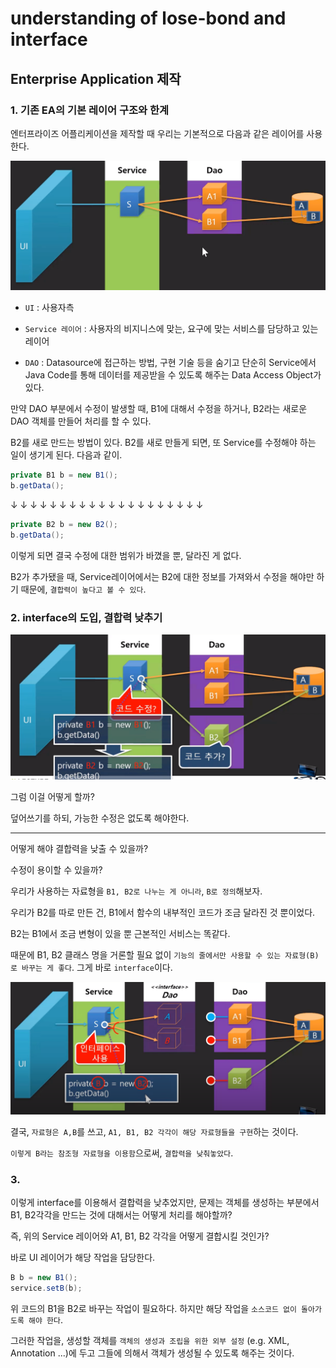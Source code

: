 # understanding of lose-bond and interface

## Enterprise Application 제작

### 1. 기존 EA의 기본 레이어 구조와 한계

엔터프라이즈 어플리케이션을 제작할 때 우리는 기본적으로 다음과 같은 레이어를 사용한다.

![spring_layers](assets/spring_layers.png)

* `UI` : 사용자측 

* `Service 레이어` : 사용자의 비지니스에 맞는, 요구에 맞는 서비스를 담당하고 있는 레이어

* `DAO` : Datasource에 접근하는 방법, 구현 기술 등을 숨기고 단순히 Service에서 Java Code를 통해 데이터를 제공받을 수 있도록 해주는 Data Access Object가 있다.

만약 DAO 부분에서 수정이 발생할 때, B1에 대해서 수정을 하거나, B2라는 새로운 DAO 객체를 만들어 처리를 할 수 있다.

B2를 새로 만드는 방법이 있다. B2를 새로 만들게 되면, 또 Service를 수정해야 하는 일이 생기게 된다. 다음과 같이.

```java
private B1 b = new B1();
b.getData();
```
↓ ↓ ↓ ↓ ↓ ↓ ↓ ↓ ↓ ↓ ↓ ↓ ↓ ↓ ↓ ↓ ↓ ↓ ↓ ↓
```java
private B2 b = new B2();
b.getData();
```

이렇게 되면 결국 수정에 대한 범위가 바꼈을 뿐, 달라진 게 없다.

B2가 추가됐을 때, Service레이어에서는 B2에 대한 정보를 가져와서 수정을 해야만 하기 때문에, `결합력이 높다고 볼 수 있다`.

### 2. interface의 도입, 결합력 낮추기

![spring_layers_problem](assets/spring_layers_problem.png)

그럼 이걸 어떻게 할까? 

덮어쓰기를 하되, 가능한 수정은 없도록 해야한다.

---

어떻게 해야 결합력을 낮출 수 있을까? 

수정이 용이할 수 있을까?

우리가 사용하는 자료형을 `B1, B2로 나누는 게 아니라`, `B로 정의`해보자. 

우리가 B2를 따로 만든 건, B1에서 함수의 내부적인 코드가 조금 달라진 것 뿐이었다.

B2는 B1에서 조금 변형이 있을 뿐 근본적인 서비스는 똑같다.

때문에 B1, B2 클래스 명을 거론할 필요 없이 `기능의 줄에서만 사용할 수 있는 자료형(B)로 바꾸는 게 좋다`. 그게 바로 `interface`이다.

![spring_layers_interface](assets/spring_layers_interface.png)

결국, `자료형은 A,B`를 쓰고, `A1, B1, B2 각각이 해당 자료형들을 구현`하는 것이다.

`이렇게 B라는 참조형 자료형을 이용함`으로써, `결합력을 낮춰놓았다`.

### 3. 

이렇게 interface를 이용해서 결합력을 낮추었지만, 문제는 객체를 생성하는 부분에서 B1, B2각각을 만드는 것에 대해서는 어떻게 처리를 해야할까?

즉, 위의 Service 레이어와 A1, B1, B2 각각을 어떻게 결합시킬 것인가?

바로 UI 레이어가 해당 작업을 담당한다.

```java
B b = new B1();
service.setB(b);
```
위 코드의 B1을 B2로 바꾸는 작업이 필요하다. 하지만 해당 작업을 `소스코드 없이 돌아가도록 해야 한다`.

그러한 작업을, 생성할 객체를 `객체의 생성과 조립을 위한 외부 설정` (e.g. XML, Annotation ...)에 두고 그들에 의해서 객체가 생성될 수 있도록 해주는 것이다.












